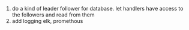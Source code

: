 1. do a kind of leader follower for database. let handlers have access to the followers and read from them
2. add logging elk, promethous